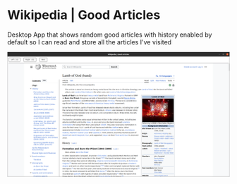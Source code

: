 # Wikipedia | Good Articles

Desktop App that shows random good articles with history enabled by default so I can read and store all the articles I've visited

![Application](docs/app.png 'App')
